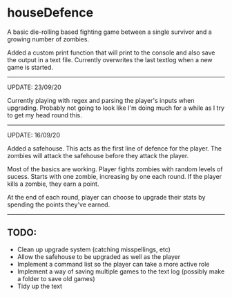 # houseDefence

A basic die-rolling based fighting game between a single survivor and a growing number of zombies.

Added a custom print function that will print to the console and also save the output in a text file. Currently overwrites the last textlog when a new game is started.

************************

UPDATE: 23/09/20

Currently playing with regex and parsing the player's inputs when upgrading. Probably not going to look like I'm doing much for a while as I try to get my head round this.


***************


UPDATE: 16/09/20

Added a safehouse. This acts as the first line of defence for the player. The zombies will attack the safehouse before they attack the player. 

Most of the basics are working. Player fights zombies with random levels of sucess. Starts with one zombie, increasing by one each round. If the player kills a zombie, they earn a point. 

At the end of each round, player can choose to upgrade their stats by spending the points they've earned. 

************************

## TODO:


<ul>
	<li>Clean up upgrade system (catching misspellings, etc)</li>
	<li>Allow the safehouse to be upgraded as well as the player</li>
	<li>Implement a command list so the player can take a more active role</li>
	<li>Implement a way of saving multiple games to the text log (possibly make a folder to save old games)</li>
	<li>Tidy up the text</li>
</ul>